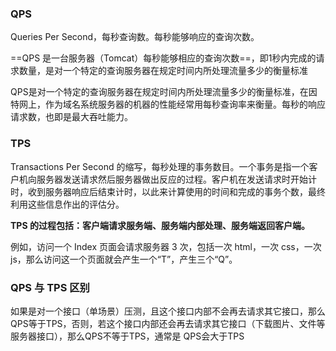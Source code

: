 ### **QPS**

Queries Per Second，每秒查询数。每秒能够响应的查询次数。

==QPS 是一台服务器（Tomcat）每秒能够相应的查询次数==，即1秒内完成的请求数量，是对一个特定的查询服务器在规定时间内所处理流量多少的衡量标准

QPS是对一个特定的查询服务器在规定时间内所处理流量多少的衡量标准，在因特网上，作为域名系统服务器的机器的性能经常用每秒查询率来衡量。每秒的响应请求数，也即是最大吞吐能力。

### **TPS**

Transactions Per Second 的缩写，每秒处理的事务数目。一个事务是指一个客户机向服务器发送请求然后服务器做出反应的过程。客户机在发送请求时开始计时，收到服务器响应后结束计时，以此来计算使用的时间和完成的事务个数，最终利用这些信息作出的评估分。

**TPS 的过程包括：客户端请求服务端、服务端内部处理、服务端返回客户端。**

例如，访问一个 Index 页面会请求服务器 3 次，包括一次 html，一次 css，一次 js，那么访问这一个页面就会产生一个“T”，产生三个“Q”。

### **QPS 与 TPS 区别**

如果是对一个接口（单场景）压测，且这个接口内部不会再去请求其它接口，那么QPS等于TPS，否则，若这个接口内部还会再去请求其它接口（下载图片、文件等服务器接口），那么QPS不等于TPS，通常是 QPS会大于TPS